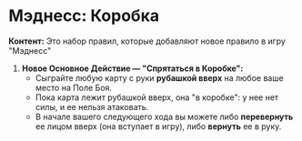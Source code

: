 # Мэднесс: Коробка

**Контент:** Это набор правил, которые добавляют новое правило в игру "Мэднесс"

1.  **Новое Основное Действие — "Спрятаться в Коробке":**
    *   Сыграйте любую карту с руки **рубашкой вверх** на любое ваше место на Поле Боя.
    *   Пока карта лежит рубашкой вверх, она "в коробке": у нее нет силы, и ее нельзя атаковать.
    *   В начале вашего следующего хода вы можете либо **перевернуть** ее лицом вверх (она вступает в игру), либо **вернуть** ее в руку.